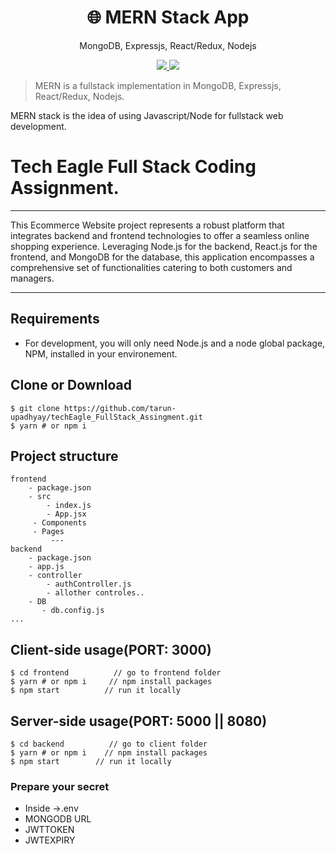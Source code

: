 <h1 align="center">
🌐 MERN Stack App
</h1>
<p align="center">
MongoDB, Expressjs, React/Redux, Nodejs
</p>

<p align="center">
   <a href="https://github.com/amazingandyyy/mern/blob/master/LICENSE">
      <img src="https://img.shields.io/badge/License-MIT-green.svg" />
   </a>
   <a href="https://circleci.com/gh/amazingandyyy/mern">
      <img src="https://circleci.com/gh/amazingandyyy/mern.svg?style=svg" />
   </a>
</p>

> MERN is a fullstack implementation in MongoDB, Expressjs, React/Redux, Nodejs.

MERN stack is the idea of using Javascript/Node for fullstack web development.
# Tech Eagle Full Stack Coding Assignment.
---
This Ecommerce Website project represents a robust platform that integrates backend and frontend technologies to offer a seamless online shopping experience. Leveraging Node.js for the backend, React.js for the frontend, and MongoDB for the database, this application encompasses a comprehensive set of functionalities catering to both customers and managers.

---
## Requirements

- For development, you will only need Node.js and a node global package, NPM, installed in your environement.
## Clone or Download
```terminal
$ git clone https://github.com/tarun-upadhyay/techEagle_FullStack_Assingment.git
$ yarn # or npm i
```
## Project structure
```terminal
frontend
    - package.json
    - src
        - index.js
        - App.jsx
     - Components
     - Pages
         ---   
backend
    - package.json
    - app.js
    - controller
        - authController.js
        - allother controles..
    - DB
       - db.config.js
...
```
## Client-side usage(PORT: 3000)
```terminal
$ cd frontend          // go to frontend folder
$ yarn # or npm i     // npm install packages
$ npm start          // run it locally
```
## Server-side usage(PORT: 5000 || 8080)
```
$ cd backend          // go to client folder
$ yarn # or npm i    // npm install packages
$ npm start        // run it locally
```
### Prepare your secret
- Inside ->.env
- MONGODB URL
- JWTTOKEN
- JWTEXPIRY